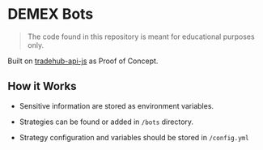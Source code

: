 # DEMEX Bots

> The code found in this repository is meant for educational purposes only.

Built on [tradehub-api-js](https://github.com/Switcheo/tradehub-api-js) as Proof of Concept.

## How it Works

* Sensitive information are stored as environment variables.

* Strategies can be found or added in `/bots` directory.

* Strategy configuration and variables should be stored in `/config.yml`
